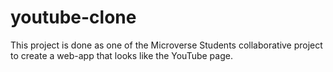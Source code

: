 # youtube-clone
This project is done as one of the Microverse Students collaborative project to create a web-app that looks like the YouTube page. 
